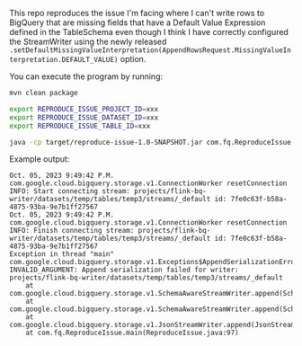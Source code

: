 This repo reproduces the issue I'm facing where I can't write rows to BigQuery
that are missing fields that have a Default Value Expression defined in the TableSchema
even though I think I have correctly configured the StreamWriter using the newly released
`.setDefaultMissingValueInterpretation(AppendRowsRequest.MissingValueInterpretation.DEFAULT_VALUE)` option. 

You can execute the program by running:  

```bash
mvn clean package

export REPRODUCE_ISSUE_PROJECT_ID=xxx
export REPRODUCE_ISSUE_DATASET_ID=xxx
export REPRODUCE_ISSUE_TABLE_ID=xxx

java -cp target/reproduce-issue-1.0-SNAPSHOT.jar com.fq.ReproduceIssue
```

Example output:
```
Oct. 05, 2023 9:49:42 P.M. com.google.cloud.bigquery.storage.v1.ConnectionWorker resetConnection
INFO: Start connecting stream: projects/flink-bq-writer/datasets/temp/tables/temp3/streams/_default id: 7fe0c63f-b58a-4875-93ba-9e7b1ff27567
Oct. 05, 2023 9:49:42 P.M. com.google.cloud.bigquery.storage.v1.ConnectionWorker resetConnection
INFO: Finish connecting stream: projects/flink-bq-writer/datasets/temp/tables/temp3/streams/_default id: 7fe0c63f-b58a-4875-93ba-9e7b1ff27567
Exception in thread "main" com.google.cloud.bigquery.storage.v1.Exceptions$AppendSerializationError: INVALID_ARGUMENT: Append serialization failed for writer: projects/flink-bq-writer/datasets/temp/tables/temp3/streams/_default
	at com.google.cloud.bigquery.storage.v1.SchemaAwareStreamWriter.append(SchemaAwareStreamWriter.java:210)
	at com.google.cloud.bigquery.storage.v1.SchemaAwareStreamWriter.append(SchemaAwareStreamWriter.java:123)
	at com.google.cloud.bigquery.storage.v1.JsonStreamWriter.append(JsonStreamWriter.java:62)
	at com.fq.ReproduceIssue.main(ReproduceIssue.java:97)
```